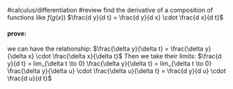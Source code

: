 #calculus/differentiation #review 
find the derivative of a composition of functions like $f(g(x))$
$\frac{d y}{d t} = \frac{d y}{d x} \cdot \frac{d x}{d t}$

#### prove:
we can have the relationship:
$\frac{\delta y}{\delta t} = \frac{\delta y}{\delta x} \cdot \frac{\delta x}{\delta t}$
Then we take their limits:
$\frac{d y}{d t} = lim_{\delta t \to 0} \frac{\delta y}{\delta t} = lim_{\delta t \to 0} \frac{\delta y}{\delta u} \cdot \frac{\delta u}{\delta t} = \frac{d y}{d u} \cdot \frac{d u}{d t}$